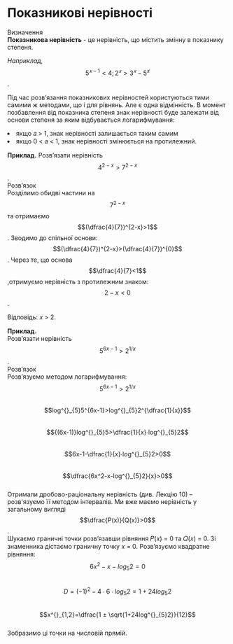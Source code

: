 # Показникові нерівності

<div class="space">
<div class="eoz-wrap">
<span class="eoz">Визначення</span>
<div class="eoz-text">
<b> Показникова нерівність</b> - це нерівність, що містить змінну в показнику степеня.
</div>
</div>
</div>          


    
*Наприклад,*$$5^{𝑥−1} < 4; 2^𝑥 > 3^𝑥 −5^x$$      .

Під час розв’язання показникових нерівностей користуються тими самими ж методами, що і для
рівнянь. Але є одна відмінність. В момент позбавлення від показника степеня знак нерівності буде
залежати від основи степеня за яким відбувається логарифмування:
<li>якщо 𝑎 > 1, знак нерівності залишається таким самим</li>   
<li>якщо 0 < 𝑎 < 1, знак нерівності змінюється на протилежний.</li>

<b>Приклад.</b> 
Розв’язати нерівність $$4^{2-x}>7^{2-x}$$.      
Розв’язок       
Розділимо обидві частини на $$7^{2-x}$$ та отримаємо $$(\dfrac{4}{7})^{2-x}>1$$. Зводимо до спільної основи:$$(\dfrac{4}{7})^{2-x}>(\dfrac{4}{7})^{0}$$. Через те, що основа $$\dfrac{4}{7}<1$$,отримуємо нерівність з протилежним знаком:$$2-x<0$$.       
<!----picture---->
Відповідь: 𝑥 > 2.  

<b>Приклад.</b>     
Розв’язати нерівність $$5^{6x-1}>2^{1/x}$$.     
Розв’язок       
Розв’язуємо методом логарифмування:     
$$5^{6x-1}>2^{1/x} $$               
$$log^{}_{5}5^{6x-1}>log^{}_{5}2^{\dfrac{1}{x}}$$       
$${(6x-1)}log^{}_{5}5>\dfrac{1}{x}∙log^{}_{5}2$$      
$$6x-1-\dfrac{1}{x}∙log^{}_{5}2>0$$         
$$\dfrac{6x^2-x-log^{}_{5}2}{x}>0$$     
Отримали дробово-раціональну нерівність (див. Лекцію 10) – розв'язуємо її методом інтервалів.
Ми вже маємо нерівність у загальному вигляді $$\dfrac{P(x)}{Q(x)}>0$$.       
Шукаємо граничні точки розв’язавши рівняння 𝑃(𝑥) = 0 та 𝑄(𝑥) = 0. Зі знаменника дістаємо
граничну точку 𝑥 = 0. Розв’язуємо квадратне рівняння:      
$$6x^2-x-log^{}_{5}2=0$$        
$$D=(-1)^2-4∙6∙log^{}_{5}2=1+24log^{}_{5}2$$        
$$x^{}_{1,2}=\dfrac{1 ± \sqrt{1+24log^{}_{5}2}}{12}$$       
Зобразимо ці точки на числовій прямій.      
<!---picture---->